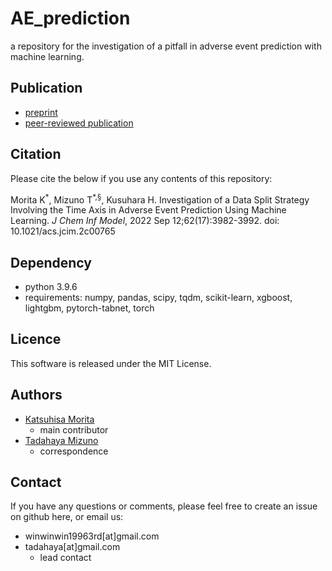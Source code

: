# AE_prediction  
a repository for the investigation of a pitfall in adverse event prediction with machine learning.  

## Publication
- [preprint](https://arxiv.org/abs/2204.08682)  
- [peer-reviewed publication](https://pubmed.ncbi.nlm.nih.gov/35971760/)  

## Citation
Please cite the below if you use any contents of this repository:

Morita K<sup>\*</sup>, Mizuno T<sup>*,§</sup>, Kusuhara H. Investigation of a Data Split Strategy Involving the Time Axis in Adverse Event Prediction Using Machine Learning. *J Chem Inf Model*, 2022 Sep 12;62(17):3982-3992. doi: 10.1021/acs.jcim.2c00765

## Dependency  
* python 3.9.6  
* requirements: numpy, pandas, scipy, tqdm, scikit-learn, xgboost, lightgbm, pytorch-tabnet, torch  
   
## Licence  
This software is released under the MIT License.  

## Authors
- [Katsuhisa Morita](https://github.com/KatsuhisaMorita)  
    - main contributor  
- [Tadahaya Mizuno](https://github.com/tadahayamiz)  
    - correspondence  

## Contact
If you have any questions or comments, please feel free to create an issue on github here, or email us:
- winwinwin19963rd[at]gmail.com  
- tadahaya[at]gmail.com  
    - lead contact  
